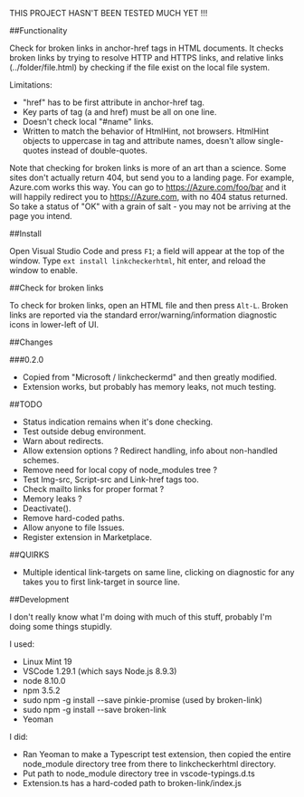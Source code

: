 
THIS PROJECT HASN'T BEEN TESTED MUCH YET !!!


##Functionality

Check for broken links in anchor-href tags in HTML documents. It checks broken links by trying to resolve HTTP and HTTPS links, and relative links (../folder/file.html) by checking if the file exist on the local file system.

Limitations:
* "href" has to be first attribute in anchor-href tag.
* Key parts of tag (a and href) must be all on one line.
* Doesn't check local "#name" links.
* Written to match the behavior of HtmlHint, not browsers.  HtmlHint objects to uppercase in tag and attribute names, doesn't allow single-quotes instead of double-quotes.

Note that checking for broken links is more of an art than a science. Some sites don't actually return 404, but send you to a landing page. For example, Azure.com works this way. You can go to https://Azure.com/foo/bar and it will happily redirect you to https://Azure.com, with no 404 status returned. So take a status of "OK" with a grain of salt - you may not be arriving at the page you intend.

##Install

Open Visual Studio Code and press `F1`; a field will appear at the top of the window. Type `ext install linkcheckerhtml`, hit enter, and reload the window to enable.

##Check for broken links

To check for broken links, open an HTML file and then press `Alt-L`.  Broken links are reported via the standard error/warning/information diagnostic icons in lower-left of UI.

##Changes

###0.2.0

* Copied from "Microsoft / linkcheckermd" and then greatly modified.
* Extension works, but probably has memory leaks, not much testing.

##TODO

* Status indication remains when it's done checking.
* Test outside debug environment.
* Warn about redirects.
* Allow extension options ?  Redirect handling, info about non-handled schemes.
* Remove need for local copy of node_modules tree ?
* Test Img-src, Script-src and Link-href tags too.
* Check mailto links for proper format ?
* Memory leaks ?
* Deactivate().
* Remove hard-coded paths.
* Allow anyone to file Issues.
* Register extension in Marketplace.

##QUIRKS

* Multiple identical link-targets on same line, clicking on diagnostic for any takes you to first link-target in source line.

##Development

I don't really know what I'm doing with much of this stuff, probably I'm doing some things stupidly.

I used:
* Linux Mint 19
* VSCode 1.29.1 (which says Node.js 8.9.3)
* node 8.10.0
* npm 3.5.2
* sudo npm -g install --save pinkie-promise (used by broken-link)
* sudo npm -g install --save broken-link
* Yeoman

I did:
* Ran Yeoman to make a Typescript test extension, then copied the entire node_module directory tree from there to linkcheckerhtml directory.
* Put path to node_module directory tree in vscode-typings.d.ts
* Extension.ts has a hard-coded path
to broken-link/index.js
